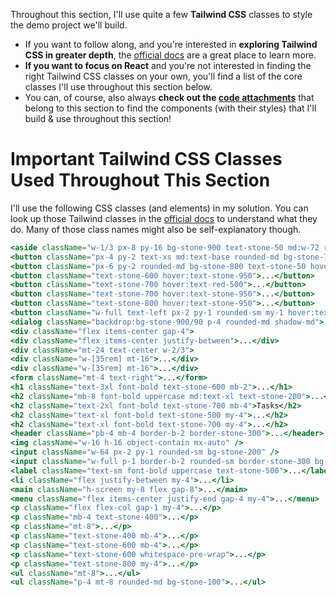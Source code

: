 Throughout this section, I'll use quite a few **Tailwind CSS** classes to style the demo project we'll build.

- If you want to follow along, and you're interested in **exploring Tailwind CSS in greater depth**, the [official docs](https://tailwindcss.com/docs/installation) are a great place to learn more.
- **If you want to focus on React** and you're not interested in finding the right Tailwind CSS classes on your own, you'll find a list of the core classes I'll use throughout this section below.
- You can, of course, also always **check out the [code attachments](/code/09%20Practice%20Project%20-%20Project%20Management/)** that belong to this section to find the components (with their styles) that I'll build & use throughout this section!

# Important Tailwind CSS Classes Used Throughout This Section

I'll use the following CSS classes (and elements) in my solution. You can look up those Tailwind classes in the [official docs](https://tailwindcss.com/docs/utility-first) to understand what they do. Many of those class names might also be self-explanatory though.

```jsx
<aside className="w-1/3 px-8 py-16 bg-stone-900 text-stone-50 md:w-72 rounded-r-xl">
<button className="px-4 py-2 text-xs md:text-base rounded-md bg-stone-700 text-stone-400 hover:bg-stone-600 hover:text-stone-100">...</button>
<button className="px-6 py-2 rounded-md bg-stone-800 text-stone-50 hover:bg-stone-950">...</button>
<button className="text-stone-600 hover:text-stone-950">...</button>
<button className="text-stone-700 hover:text-red-500">...</button>
<button className="text-stone-700 hover:text-stone-950">...</button>
<button className="text-stone-800 hover:text-stone-950">...</button>
<button className="w-full text-left px-2 py-1 rounded-sm my-1 hover:text-stone-200 hover:bg-stone-800">...</button>
<dialog className="backdrop:bg-stone-900/90 p-4 rounded-md shadow-md">...</dialog>
<div className="flex items-center gap-4">
<div className="flex items-center justify-between">...</div>
<div className="mt-24 text-center w-2/3">
<div className="w-[35rem] mt-16">...</div>
<div className="w-[35rem] mt-16">...</div>
<form className="mt-4 text-right">...</form>
<h1 className="text-3xl font-bold text-stone-600 mb-2">...</h1>
<h2 className="mb-8 font-bold uppercase md:text-xl text-stone-200">...</h2>
<h2 className="text-2xl font-bold text-stone-700 mb-4">Tasks</h2>
<h2 className="text-xl font-bold text-stone-500 my-4">...</h2>
<h2 className="text-xl font-bold text-stone-700 my-4">...</h2>
<header className="pb-4 mb-4 border-b-2 border-stone-300">...</header>
<img className="w-16 h-16 object-contain mx-auto" />
<input className="w-64 px-2 py-1 rounded-sm bg-stone-200" />
<input className="w-full p-1 border-b-2 rounded-sm border-stone-300 bg-stone-200 text-stone-600 focus:outline-none focus:border-stone-600" />
<label className="text-sm font-bold uppercase text-stone-500">...</label>
<li className="flex justify-between my-4">...</li>
<main className="h-screen my-8 flex gap-8">...</main>
<menu className="flex items-center justify-end gap-4 my-4">...</menu>
<p className="flex flex-col gap-1 my-4">...</p>
<p className="mb-4 text-stone-400">...</p>
<p className="mt-8">...</p>
<p className="text-stone-400 mb-4">...</p>
<p className="text-stone-600 mb-4">...</p>
<p className="text-stone-600 whitespace-pre-wrap">...</p>
<p className="text-stone-800 my-4">...</p>
<ul className="mt-8">...</ul>
<ul className="p-4 mt-8 rounded-md bg-stone-100">...</ul>
```
